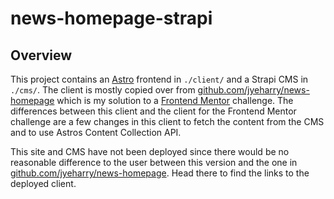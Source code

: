 # news-homepage-strapi

## Overview

This project contains an [Astro](https://astro.build/) frontend in `./client/` and a Strapi CMS in `./cms/`. The client is mostly copied over from [github.com/jyeharry/news-homepage](https://github.com/jyeharry/news-homepage) which is my solution to a [Frontend Mentor](https://www.frontendmentor.io/) challenge. The differences between this client and the client for the Frontend Mentor challenge are a few changes in this client to fetch the content from the CMS and to use Astros Content Collection API.

This site and CMS have not been deployed since there would be no reasonable difference to the user between this version and the one in [github.com/jyeharry/news-homepage](https://github.com/jyeharry/news-homepage). Head there to find the links to the deployed client.
